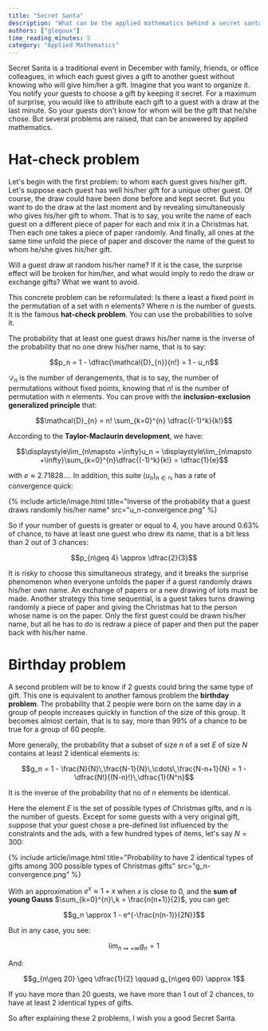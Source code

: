 ```yaml
---
title: "Secret Santa"
description: "What can be the applied mathematics behind a secret santa?"
authors: ["glegoux"]
time_reading_minutes: 5
category: "Applied Mathematics"
---
```


Secret Santa is a traditional event in December with family, friends, or office colleagues, 
in which each guest gives a gift to another guest without knowing who will give him/her a gift. 
Imagine that you want to organize it. You notify your guests to choose a gift by keeping it secret. 
For a maximum of surprise, you would like to attribute each gift to a guest with a draw at the last 
minute. So your guests don't know for whom will be the gift that he/she chose. But several problems 
are raised, that can be answered by applied mathematics. 

# Hat-check problem

Let's begin with the first problem: to whom each guest gives his/her gift. Let's suppose 
each guest has well his/her gift for a unique other guest. Of course, the draw could 
have been done before and kept secret. But you want to do the draw at the last moment 
and by revealing simultaneously who gives his/her gift to whom. That is to say, you 
write the name of each guest on a different piece of paper for each and mix it in 
a Christmas hat. Then each one takes a piece of paper randomly. And finally, all ones at 
the same time unfold the piece of paper and discover the name of the guest to whom 
he/she gives his/her gift.  

Will a guest draw at random his/her name? If it is the case, the surprise effect will be 
broken for him/her, and what would imply to redo the draw or exchange gifts? What we 
want to avoid.

This concrete problem can be reformulated: Is there a least a fixed point in the permutation 
of a set with $n$ elements? Where $n$ is the number of guests. It is the famous **hat-check problem**. 
You can use the probabilities to solve it.

The probability that at least one guest draws his/her name is the inverse of
the probability that no one drew his/her name, that is to say:

$$p_n =  1 - \dfrac{\mathcal{D}_{n}}{n!} = 1 - u_n$$

$\mathcal{D}_{n}$ is the number of derangements, that is to say, the number of permutations 
without fixed points, knowing that $n!$ is the number of permutation with $n$ elements. 
You can prove with the **inclusion-exclusion generalized principle** that:

$$\mathcal{D}_{n} = n! \sum_{k=0}^{n} \dfrac{(-1)^k}{k!}$$

According to the **Taylor-Maclaurin development**, we have: 

$$\displaystyle\lim_{n\mapsto +\infty}u_n = \displaystyle\lim_{n\mapsto +\infty}\sum_{k=0}^{n}\dfrac{(-1)^k}{k!} = \dfrac{1}{e}$$

with $e \approx 2.71828...$. In addition, 
this suite $(u_n)_{n\in \mathbb{N}}$ has a rate of convergence quick:

{% include article/image.html
title="Inverse of the probability that a guest draws randomly his/her name"
src="u_n-convergence.png"
%}

So if your number of guests is greater or equal to 4, you have around $0.63\%$ of chance, 
to have at least one guest who drew its name, that is a bit less than 2 out of 3 chances:

$$p_{n\geq 4} \approx \dfrac{2}{3}$$

It is risky to choose this simultaneous strategy, and it breaks the surprise phenomenon 
when everyone unfolds the paper if a guest randomly draws his/her own name. An exchange
of papers or a new drawing of lots must be made. Another strategy this time sequential, 
is a guest takes turns drawing randomly a piece of paper and giving the Christmas hat to
the person whose name is on the paper. Only the first guest could be drawn his/her name, 
but all he has to do is redraw a piece of paper and then put the paper back with his/her name.

# Birthday problem

A second problem will be to know if 2 guests could bring the same type of gift. This one is 
equivalent to another famous problem the **birthday problem**. The probability that 
2 people were born on the same day in a group of people increases quickly in function 
of the size of this group. It becomes almost certain, that is to say, more than $99\%$ 
of a chance to be true for a group of 60 people. 

More generally, the probability that a subset of size $n$ of a set $E$ of size $N$
contains at least 2 identical elements is:

$$g_n = 1 - \frac{N}{N}\,\frac{N-1}{N}\,\cdots\,\frac{N-n+1}{N} = 1 - \dfrac{N!}{(N-n)!}\,\dfrac{1}{N^n}$$

It is the inverse of the probability that no of $n$ elements be identical.

Here the element $E$ is the set of possible types of Christmas gifts, and $n$ is the number of guests. 
Except for some guests with a very original gift, suppose that your guest chose a 
pre-defined list influenced by the constraints and the ads, with a few hundred types of items, 
let's say $N=300$:

{% include article/image.html
title="Probability to have 2 identical types of gifts among 300 possible types of Christmas gifts" 
src="g_n-convergence.png"
%}

With an approximation $e^{x} \approx 1 +x$ when $x$ is close to $0$, and the **sum of young Gauss** 
$\sum_{k=0}^{n}\,k = \frac{n(n+1)}{2}$, you can get:

$$g_n \approx 1 - e^{-\frac{n(n-1)}{2N}}$$

But in any case, you see:  

$$\displaystyle\lim_{n\mapsto +\infty}g_n = 1$$ 

And:

$$g_{n\geq 20} \geq \dfrac{1}{2} \qquad g_{n\geq 60} \approx 1$$

If you have more than 20 guests, we have more than 1 out of 2 chances, to have
at least 2 identical types of gifts.

So after explaining these 2 problems, I wish you a good Secret Santa.
